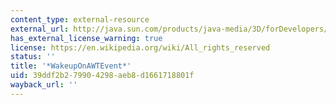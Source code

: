```yaml
---
content_type: external-resource
external_url: http://java.sun.com/products/java-media/3D/forDevelopers/J3D_1_2_API/j3dapi/javax/media/j3d/WakeupOnAWTEvent.html
has_external_license_warning: true
license: https://en.wikipedia.org/wiki/All_rights_reserved
status: ''
title: '*WakeupOnAWTEvent*'
uid: 39ddf2b2-7990-4298-aeb8-d1661718801f
wayback_url: ''
---
```

